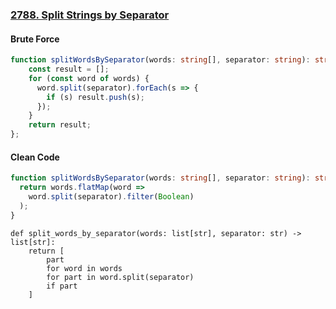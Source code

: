 ### [2788. Split Strings by Separator](https://leetcode.com/problems/split-strings-by-separator)
#### Brute Force
```Typescript
function splitWordsBySeparator(words: string[], separator: string): string[] {
    const result = [];
    for (const word of words) {
      word.split(separator).forEach(s => {
        if (s) result.push(s);
      });
    }
    return result;
};
```
#### Clean Code
```Typescript
function splitWordsBySeparator(words: string[], separator: string): string[] {
  return words.flatMap(word =>      
    word.split(separator).filter(Boolean)   
  ); 
}
```
```Python3
def split_words_by_separator(words: list[str], separator: str) -> list[str]:
    return [
        part
        for word in words
        for part in word.split(separator)
        if part
    ]
```

